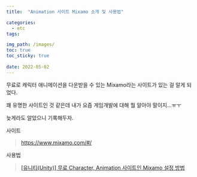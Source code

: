 ```yaml
---
title:  "Animation 사이트 Mixamo 소개 및 사용법"

categories:
  - etc
tags:

img_path: /images/
toc: true
toc_sticky: true
 
date: 2022-05-02
---
```


무료로 캐릭터 애니메이션을 다운받을 수 있는 Mixamo라는 사이트가 있는 걸 알게 되었다.

꽤 유명한 사이트인 것 같은데 내가 요즘 게임개발에 대해 뭘 알아야 말이지...ㅠㅜ

늦게라도 알았으니 기록해두자. 

사이트
><https://www.mixamo.com/#/>

사용법
>[[유니티(Unity)] 무료 Character, Animation 사이트인 Mixamo 설정 방법](https://13-32.tistory.com/entry/%EC%9C%A0%EB%8B%88%ED%8B%B0Unity-%EB%AC%B4%EB%A3%8C-Character-Animation-%EC%82%AC%EC%9D%B4%ED%8A%B8%EC%9D%B8-Mixamo-%EC%84%A4%EC%A0%95-%EB%B0%A9%EB%B2%95)